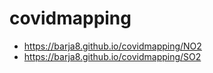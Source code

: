 # covidmapping
* https://barja8.github.io/covidmapping/NO2
* https://barja8.github.io/covidmapping/SO2 
